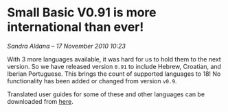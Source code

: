 # Small Basic V0.91 is more international than ever!

*Sandra Aldana &ndash; 17 November 2010 10:23*

With 3 more languages available, it was hard for us to hold them to the
next version. So we have released version `0.91` to include Hebrew, Croatian,
and Iberian Portuguese. This brings the count of supported languages to 18!
No functionality has been added or changed from version `v0.9`.

Translated user guides for some of these and other languages can be downloaded
from [here](https://msdn.microsoft.com/en-us/ff423682.aspx).